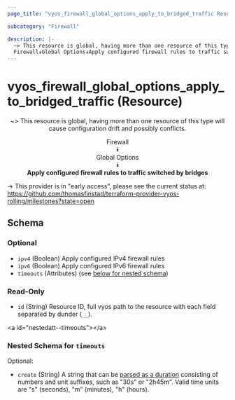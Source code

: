 ```yaml
---
page_title: "vyos_firewall_global_options_apply_to_bridged_traffic Resource - vyos"

subcategory: "Firewall"

description: |- 
  ~> This resource is global, having more than one resource of this type will cause configuration drift and possibly conflicts.
  Firewall⯯Global Options⯯Apply configured firewall rules to traffic switched by bridges
---
```


# vyos_firewall_global_options_apply_to_bridged_traffic (Resource)
<center>

~> This resource is global, having more than one resource of this type will cause configuration drift and possibly conflicts.

Firewall  
⯯  
Global Options  
⯯  
**Apply configured firewall rules to traffic switched by bridges**


</center>

-> This provider is in "early access", please see the current status at: https://github.com/thomasfinstad/terraform-provider-vyos-rolling/milestones?state=open

## Schema

### Optional

- `ipv4` (Boolean) Apply configured IPv4 firewall rules
- `ipv6` (Boolean) Apply configured IPv6 firewall rules
- `timeouts` (Attributes) (see [below for nested schema](#nestedatt--timeouts))

### Read-Only

- `id` (String) Resource ID, full vyos path to the resource with each field separated by dunder (`__`).

&lt;a id=&#34;nestedatt--timeouts&#34;&gt;&lt;/a&gt;
### Nested Schema for `timeouts`

Optional:

- `create` (String) A string that can be [parsed as a duration](https://pkg.go.dev/time#ParseDuration) consisting of numbers and unit suffixes, such as &#34;30s&#34; or &#34;2h45m&#34;. Valid time units are &#34;s&#34; (seconds), &#34;m&#34; (minutes), &#34;h&#34; (hours).  
